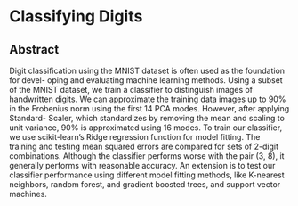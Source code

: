 # Classifying Digits

## Abstract
Digit classification using the MNIST dataset is often used as the foundation for devel-
oping and evaluating machine learning methods. Using a subset of the MNIST dataset, we train a
classifier to distinguish images of handwritten digits. We can approximate the training data images
up to 90% in the Frobenius norm using the first 14 PCA modes. However, after applying Standard-
Scaler, which standardizes by removing the mean and scaling to unit variance, 90% is approximated
using 16 modes. To train our classifier, we use scikit-learn’s Ridge regression function for model
fitting. The training and testing mean squared errors are compared for sets of 2-digit combinations.
Although the classifier performs worse with the pair (3, 8), it generally performs with reasonable
accuracy. An extension is to test our classifier performance using different model fitting methods,
like K-nearest neighbors, random forest, and gradient boosted trees, and support vector machines.

